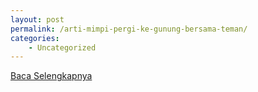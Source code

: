 ```yaml
---
layout: post
permalink: /arti-mimpi-pergi-ke-gunung-bersama-teman/
categories:
    - Uncategorized
---
```


[Baca Selengkapnya](/10)